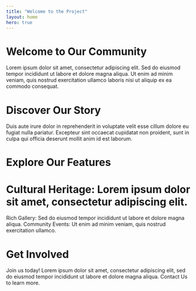 ```yaml
---
title: "Welcome to the Project"
layout: home
hero: true
---
```

# Welcome to Our Community
Lorem ipsum dolor sit amet, consectetur adipiscing elit. Sed do eiusmod tempor incididunt ut labore et dolore magna aliqua. Ut enim ad minim veniam, quis nostrud exercitation ullamco laboris nisi ut aliquip ex ea commodo consequat.

# Discover Our Story
Duis aute irure dolor in reprehenderit in voluptate velit esse cillum dolore eu fugiat nulla pariatur. Excepteur sint occaecat cupidatat non proident, sunt in culpa qui officia deserunt mollit anim id est laborum.

# Explore Our Features

# Cultural Heritage: Lorem ipsum dolor sit amet, consectetur adipiscing elit.
Rich Gallery: Sed do eiusmod tempor incididunt ut labore et dolore magna aliqua.
Community Events: Ut enim ad minim veniam, quis nostrud exercitation ullamco.

#  Get Involved
Join us today! Lorem ipsum dolor sit amet, consectetur adipiscing elit, sed do eiusmod tempor incididunt ut labore et dolore magna aliqua. Contact Us to learn more.
